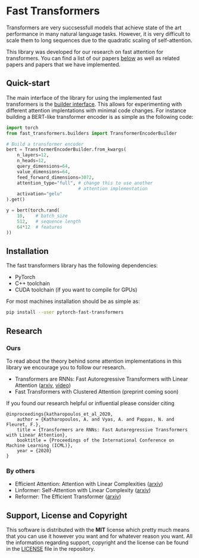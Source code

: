 Fast Transformers
=================

Transformers are very succsessfull models that achieve state of the art
performance in many natural language tasks. However, it is very difficult to
scale them to long sequences due to the quadratic scaling of self-attention.

This library was developed for our research on fast attention for transformers.
You can find a list of our papers [below](#research) as well as related papers
and papers that we have implemented.

Quick-start
-----------

The main interface of the library for using the implemented fast transformers
is the [builder interface](api/fast_transformers/builders/). This allows for
experimenting with different attention implentations with minimal code changes.
For instance building a BERT-like transformer encoder is as simple as the
following code:

```python
import torch
from fast_transformers.builders import TransformerEncoderBuilder

# Build a transformer encoder
bert = TransformerEncoderBuilder.from_kwargs(
    n_layers=12,
    n_heads=12,
    query_dimensions=64,
    value_dimensions=64,
    feed_forward_dimensions=3072,
    attention_type="full", # change this to use another
                           # attention implementation
    activation="gelu"
).get()

y = bert(torch.rand(
    10,    # batch_size
    512,   # sequence length
    64*12  # features
))
```

Installation
------------

The fast transformers library has the following dependencies:

* PyTorch
* C++ toolchain
* CUDA toolchain (if you want to compile for GPUs)

For most machines installation should be as simple as:

```bash
pip install --user pytorch-fast-transformers
```

Research
--------

### Ours

To read about the theory behind some attention implementations in this library
we encourage you to follow our research.

* Transformers are RNNs: Fast Autoregressive Transformers with
  Linear Attention ([arxiv](https://arxiv.org/abs/2006.16236),
  [video](https://youtu.be/KBWh7XCUAi8))
* Fast Transformers with Clustered Attention (preprint coming soon)

If you found our research helpful or influential please consider citing

```
@inproceedings{katharopoulos_et_al_2020,
    author = {Katharopoulos, A. and Vyas, A. and Pappas, N. and Fleuret, F.},
    title = {Transformers are RNNs: Fast Autoregressive Transformers with Linear Attention},
    booktitle = {Proceedings of the International Conference on Machine Learning (ICML)},
    year = {2020}
}
```

### By others

* Efficient Attention: Attention with Linear Complexities ([arxiv](https://arxiv.org/abs/1812.01243))
* Linformer: Self-Attention with Linear Complexity ([arxiv](https://arxiv.org/abs/2006.04768))
* Reformer: The Efficient Transformer ([arxiv](https://arxiv.org/abs/2001.04451))

Support, License and Copyright
------------------------------

This software is distributed with the **MIT** license which pretty much means that
you can use it however you want and for whatever reason you want. All the
information regarding support, copyright and the license can be found in the
[LICENSE](https://github.com/idiap/fast-transformers/blob/master/LICENSE) file
in the repository.
